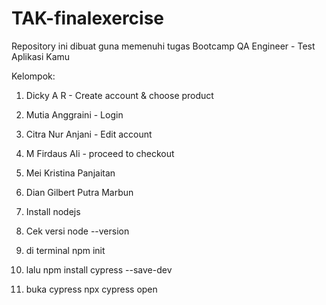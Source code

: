 # TAK-finalexercise
Repository ini dibuat guna memenuhi tugas Bootcamp QA Engineer - Test Aplikasi Kamu

Kelompok:
1. Dicky A R - Create account & choose product
2. Mutia Anggraini - Login
3. Citra Nur Anjani - Edit account
4. M Firdaus Ali - proceed to checkout
5. Mei Kristina Panjaitan
6. Dian Gilbert Putra Marbun

1. Install nodejs
2. Cek versi node --version
3. di terminal npm init
4. lalu npm install cypress --save-dev
5. buka cypress npx cypress open
